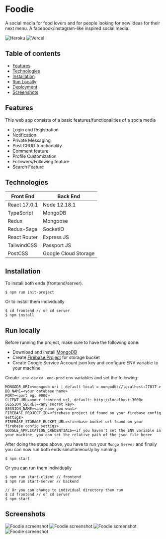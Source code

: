 # Foodie
A social media for food lovers and for people looking for new ideas for their next menu. A facebook/instagram-like inspired social media.

![Heroku](https://heroku-badge.herokuapp.com/?app=foodie-social) ![Vercel](https://vercelbadge.vercel.app/api/jgudo/foodie)



## Table of contents
* [Features](#features)
* [Technologies](#technologies)
* [Installation](#installation)
* [Run Locally](#run_local)
* [Deployment](#deployment)
* [Screenshots](#screenshots)

## Features
This web app consists of a basic features/functionalities of a socia media
* Login and Registration
* Notification
* Private Messaging
* Post CRUD functionality
* Comment feature
* Profile Customization
* Followers/Following feature
* Search Feature

## Technologies
|   Front End |  Back End   |
| ----------- | ------------|
| React 17.0.1| Node 12.18.1|
| TypeScript  | MongoDB     |
| Redux       | Mongoose    |
| Redux-Saga  | SocketIO    |
| React Router| Express JS  |
| TailwindCSS | Passport JS |
| PostCSS     | Google Cloud Storage|

## Installation
To install both ends (frontend/server). 
```
$ npm run init-project
```

Or to install them individually
```
$ cd frontend // or cd server
$ npm install
```

## Run locally
Before running the project, make sure to have the following done:
* Download and install [MongoDB](https://www.mongodb.com/)
* Create [Firebase Project](https://console.firebase.google.com/u/0/) for storage bucket
* Create Google Service Account json key and configure ENV variable to your machine

Create ```.env-dev``` or ```.end-prod``` env variables and set the following:
```
MONGODB_URI=<mongodb uri | default local = mongodb://localhost:27017 >
DB_NAME=<your database name>
PORT=<port eg: 9000>
CLIENT_URL=<your frontend url, default: http://localhost:3000>
SESSION_SECRET=<any secret key>
SESSION_NAME=<any name you want>
FIREBASE_PROJECT_ID=<firebase project id found on your firebase config settigs>
FIREBASE_STORAGE_BUCKET_URL=<firebase bucket url found on your firebase config settigs>
GOOGLE_APPLICATION_CREDENTIALS=<if you haven't set the ENV variable in your machine, you can set the relative path of the json file here>
```

After doing the steps above, you have to run your ```Mongo Server``` and finally you can now run both ends simultaneously by running: 
```
$ npm start
```

Or you can run them individually
```
$ npm run start-client // frontend
$ npm run start-server // backend

// Or you can change to individual directory then run 
$ cd frontend // or cd server
$ npm start
```

## Screenshots

![Foodie screenshot](https://raw.githubusercontent.com/jgudo/foodie/master/frontend/src/images/screen1.png)
![Foodie screenshot](https://raw.githubusercontent.com/jgudo/foodie/master/frontend/src/images/screen2.png)
![Foodie screenshot](https://raw.githubusercontent.com/jgudo/foodie/master/frontend/src/images/screen3.png)
![Foodie screenshot](https://raw.githubusercontent.com/jgudo/foodie/master/frontend/src/images/screen4.png)
